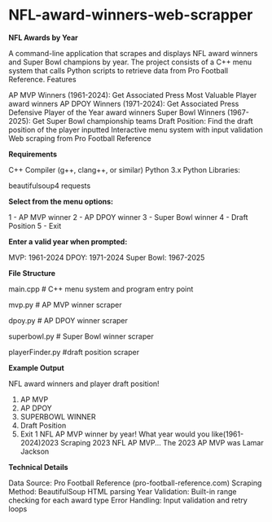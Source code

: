 # NFL-award-winners-web-scrapper

**NFL Awards by Year**

A command-line application that scrapes and displays NFL award winners and Super Bowl champions by year. The project consists of a C++ menu system that calls Python scripts to retrieve data from Pro Football Reference.
Features

AP MVP Winners (1961-2024): Get Associated Press Most Valuable Player award winners
AP DPOY Winners (1971-2024): Get Associated Press Defensive Player of the Year award winners
Super Bowl Winners (1967-2025): Get Super Bowl championship teams
Draft Position: Find the draft position of the player inputted
Interactive menu system with input validation
Web scraping from Pro Football Reference

**Requirements**

C++ Compiler (g++, clang++, or similar)
Python 3.x
Python Libraries:

beautifulsoup4
requests


**Select from the menu options:**

1 - AP MVP winner 
2 - AP DPOY winner 
3 - Super Bowl winner 
4 - Draft Position
5 - Exit


**Enter a valid year when prompted:**

MVP: 1961-2024
DPOY: 1971-2024
Super Bowl: 1967-2025



**File Structure**


main.cpp        # C++ menu system and program entry point

mvp.py          # AP MVP winner scraper

dpoy.py         # AP DPOY winner scraper

superbowl.py    # Super Bowl winner scraper

playerFinder.py #draft position scraper

**Example Output**

NFL award winners and player draft position!
1. AP MVP
2. AP DPOY
3. SUPERBOWL WINNER
4. Draft Position
5. Exit
1
NFL AP MVP winner by year!
What year would you like(1961-2024)2023
Scraping 2023 NFL AP MVP...
The 2023 AP MVP was Lamar Jackson

**Technical Details**

Data Source: Pro Football Reference (pro-football-reference.com)
Scraping Method: BeautifulSoup HTML parsing
Year Validation: Built-in range checking for each award type
Error Handling: Input validation and retry loops
